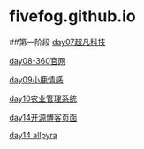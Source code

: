 # fivefog.github.io
##第一阶段
<a href="https://fivefog.github.io//work07 - 超凡科技/html/超凡科技.html">day07超凡科技</a><br/>

<a href="https://fivefog.github.io/work08-360/html/360官网.html">day08-360官网</a><br/>

<a href="https://fivefog.github.io/work09-小鹿情感/html/小鹿情感.html">day09小鹿情感</a><br/>

<a href="https://fivefog.github.io/work10-农业站管理系统/html/农业管理系统.html">day10农业管理系统</a><br/>

<a href="https://fivefog.github.io/work14-周末/html/开源博客首页.html">day14开源博客页面</a><br/>

<a href="https://fivefog.github.io/work14-周末/html/allpyra.html">day14 allpyra</a><br/>



